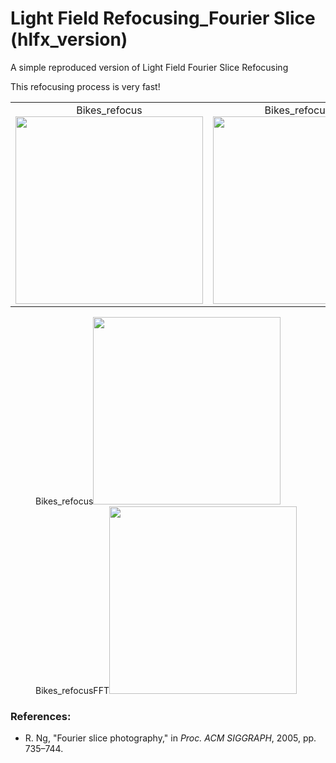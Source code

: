 # Light Field Refocusing_Fourier Slice (hlfx_version)
A simple reproduced version of Light Field Fourier Slice Refocusing

This refocusing process is very fast!

<table>
    <td ><center>Bikes_refocus<img src="https://github.com/GilbertRC/Light-Field-Fourier-Slice-Refocusing-hlfx_version/blob/master/Bikes_refocus.gif" width="300"></center></td>
    <td ><center>Bikes_refocusFFT<img src="https://github.com/GilbertRC/Light-Field-Fourier-Slice-Refocusing-hlfx_version/blob/master/Bikes_refocusFFT.gif" width="300"></center></td>
</table>

<figure class="third">Bikes_refocus<img src="https://github.com/GilbertRC/Light-Field-Fourier-Slice-Refocusing-hlfx_version/blob/master/Bikes_refocus.gif" width="300"/> Bikes_refocusFFT<img src="https://github.com/GilbertRC/Light-Field-Fourier-Slice-Refocusing-hlfx_version/blob/master/Bikes_refocusFFT.gif" width="300"/></figure>

### References:
* R. Ng, "Fourier slice photography," in *Proc. ACM SIGGRAPH*, 2005, pp. 735–744.

